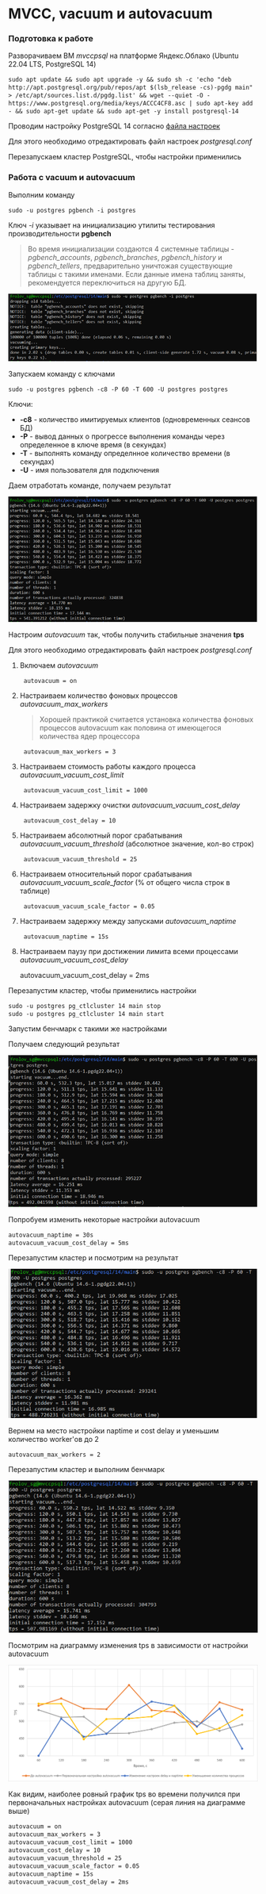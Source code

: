 # MVCC, vacuum и autovacuum

### Подготовка к работе

Разворачиваем ВМ _mvccpsql_ на платформе Яндекс.Облако (Ubuntu 22.04 LTS, PostgreSQL 14)

    sudo apt update && sudo apt upgrade -y && sudo sh -c 'echo "deb http://apt.postgresql.org/pub/repos/apt $(lsb_release -cs)-pgdg main" > /etc/apt/sources.list.d/pgdg.list' && wget --quiet -O - https://www.postgresql.org/media/keys/ACCC4CF8.asc | sudo apt-key add - && sudo apt-get update && sudo apt-get -y install postgresql-14

Проводим настройку PostgreSQL 14 согласно [файла настроек](cluster_config.txt)

Для этого необходимо отредактировать файл настроек _postgresql.conf_

Перезапускаем кластер PostgreSQL, чтобы настройки применились

### Работа с vacuum и autovacuum

Выполним команду

    sudo -u postgres pgbench -i postgres

Ключ _-i_ указывает на инициализацию утилиты тестирования производительности __pgbench__

> Во время инициализации создаются 4 системные таблицы - _pgbench_accounts_, _pgbench_branches_, _pgbench_history_ и _pgbench_tellers_, предварительно уничтожая существующие таблицы с такими именами. Если данные имена таблиц заняты, рекомендуется переключиться на другую БД.

![Результат выполнения команды](imgs/1.png)

Запускаем команду с ключами

    sudo -u postgres pgbench -c8 -P 60 -T 600 -U postgres postgres

Ключи:
* __-с8__ - количество имитируемых клиентов (одновременных сеансов БД)
* __-P__ - вывод данных о прогрессе выполнения команды через определенное в ключе время (в секундах)
* __-T__ - выполнять команду определнное количество времени (в секундах)
* __-U__ - имя пользователя для подключения

Даем отработать команде, получаем результат

![Результат бенчмарка](imgs/2.png)

Настроим _autovacuum_ так, чтобы получить стабильные значения __tps__

Для этого необходимо отредактировать файл настроек _postgresql.conf_

1. Включаем _autovacuum_

        autovacuum = on

2. Настраиваем количество фоновых процессов _autovacuum_max_workers_
    > Хорошей практикой считается установка количества фоновых процессов autovacuum как половина от имеющегося количества ядер процессора

        autovacuum_max_workers = 3

3. Настраиваем стоимость работы каждого процесса _autovacuum_vacuum_cost_limit_

        autovacuum_vacuum_cost_limit = 1000

4. Настраиваем задержку очистки _autovacuum_vacuum_cost_delay_

        autovacuum_cost_delay = 10

5. Настраиваем абсолютный порог срабатывания _autovacuum_vacuum_threshold_ (абсолютное значение, кол-во строк)

        autovacuum_vacuum_threshold = 25

6. Настраиваем относительный порог срабатывания _autovacuum_vacuum_scale_factor_ (% от общего числа строк в таблице)

        autovacuum_vacuum_scale_factor = 0.05

7. Настраиваем задержку между запусками _autovacuum_naptime_

        autovacuum_naptime = 15s

8. Настраиваем паузу при достижении лимита всеми процессами _autovacuum_vacuum_cost_delay_

    autovacuum_vacuum_cost_delay = 2ms

Перезапустим кластер, чтобы применились настройки

    sudo -u postgres pg_ctlcluster 14 main stop
    sudo -u postgres pg_ctlcluster 14 main start

Запустим бенчмарк с такими же настройками

Получаем следующий результат

![Результат с autovacuum](imgs/3.png)

Попробуем изменить некоторые настройки autovacuum

    autovacuum_naptime = 30s
    autovacuum_vacuum_cost_delay = 5ms

Перезапустим кластер и посмотрим на результат

![Результат после манипуляций с настройками delay и naptime](imgs/4.png)

Вернем на место настройки naptime и cost delay и уменьшим количество worker'ов до 2

    autovacuum_max_workers = 2

Перезапустим кластер и выполним бенчмарк

![Результаты с меньшим количеством worker](imgs/5.png)

Посмотрим на диаграмму изменения tps в зависимости от настройки autovacuum

![Диаграмма](imgs/6.png)

Как видим, наиболее ровный график tps во времени получился при первоначальных настройках autovacuum (серая линия на диаграмме выше)

    autovacuum = on
    autovacuum_max_workers = 3
    autovacuum_vacuum_cost_limit = 1000
    autovacuum_cost_delay = 10
    autovacuum_vacuum_threshold = 25
    autovacuum_vacuum_scale_factor = 0.05
    autovacuum_naptime = 15s
    autovacuum_vacuum_cost_delay = 2ms